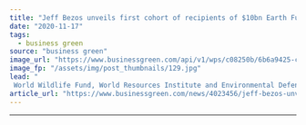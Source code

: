 ```yaml
---
title: "Jeff Bezos unveils first cohort of recipients of $10bn Earth Fund"
date: "2020-11-17"
tags: 
  - business green
source: "business green"
image_url: "https://www.businessgreen.com/api/v1/wps/c08250b/6b6a9425-c59a-40b5-ada7-62d56588e901/6/jeff-bezos-amazon-kindle-fire-185x114.jpg"
image_fp: "/assets/img/post_thumbnails/129.jpg"
lead: "
 World Wildlife Fund, World Resources Institute and Environmental Defense Fund among those to secure six figure donations in $791 funding round  ..."
article_url: "https://www.businessgreen.com/news/4023456/jeff-bezos-unveils-cohort-recipients-usd10bn-earth-fund"
---
```


---
